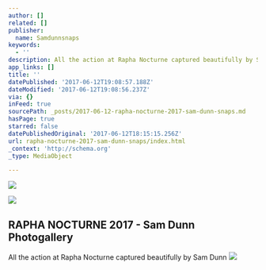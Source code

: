 ```yaml
---
author: []
related: []
publisher:
  name: Samdunnsnaps
keywords:
  - ''
description: All the action at Rapha Nocturne captured beautifully by Sam Dunn
app_links: []
title: ''
datePublished: '2017-06-12T19:08:57.188Z'
dateModified: '2017-06-12T19:08:56.237Z'
via: {}
inFeed: true
sourcePath: _posts/2017-06-12-rapha-nocturne-2017-sam-dunn-snaps.md
hasPage: true
starred: false
datePublishedOriginal: '2017-06-12T18:15:15.256Z'
url: rapha-nocturne-2017-sam-dunn-snaps/index.html
_context: 'http://schema.org'
_type: MediaObject

---
```

![](https://the-grid-user-content.s3-us-west-2.amazonaws.com/8f55555a-4c33-4760-8cf3-c5ee3659c856.jpg)

<article style=""><img src="https://s3-us-west-2.amazonaws.com/the-grid-img/p/bbe27873a5cac27fb28f3f52ed922a7dfecd5737.jpg" /><h1>RAPHA NOCTURNE 2017 - Sam Dunn Photogallery</h1></article>

All the action at Rapha Nocturne captured beautifully by Sam Dunn
![](https://the-grid-user-content.s3-us-west-2.amazonaws.com/166fe891-e9bd-4653-8a3b-494ae8232b6e.jpg)